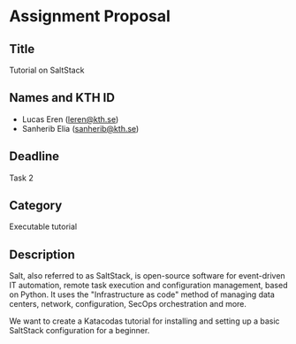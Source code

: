 # Assignment Proposal

## Title

Tutorial on SaltStack 

## Names and KTH ID
  - Lucas Eren (leren@kth.se)
  - Sanherib Elia (sanherib@kth.se)

## Deadline

Task 2

## Category

Executable tutorial

## Description

Salt, also referred to as SaltStack, is open-source software for event-driven IT automation, remote task execution and configuration management, based on Python. It uses the "Infrastructure as code" method of managing data centers, network, configuration, SecOps orchestration and more. 

We want to create a Katacodas tutorial for installing and setting up a basic SaltStack configuration for a beginner.